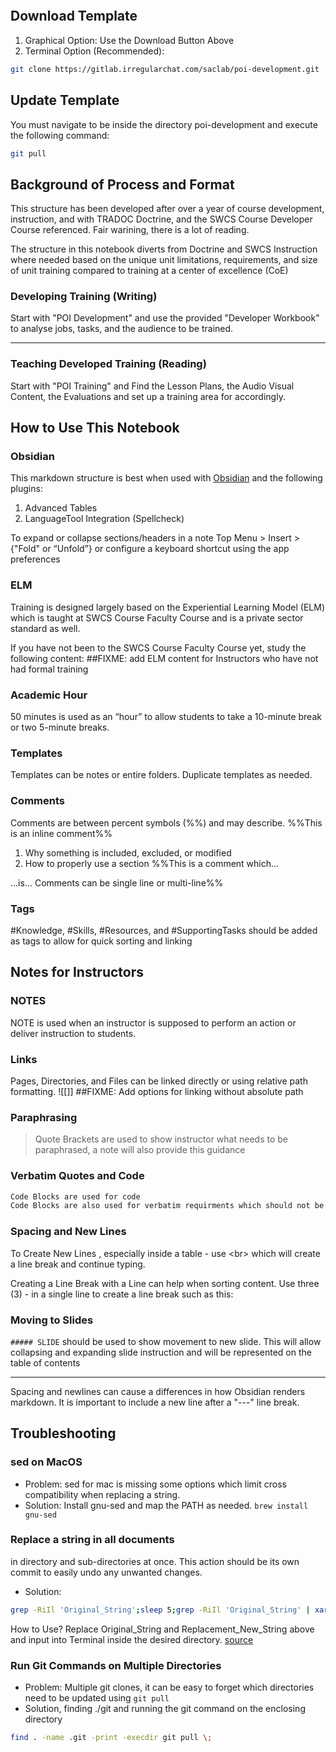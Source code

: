 ```toc
```

## Download Template
1. Graphical Option: Use the Download Button Above
1. Terminal Option (Recommended): 

```BASH
git clone https://gitlab.irregularchat.com/saclab/poi-development.git
```


## Update Template
You must navigate to be inside the directory poi-development and execute the following command:
```BASH
git pull
```

## Background of Process and Format
This structure has been developed after over a year of course development, instruction, and with TRADOC Doctrine, and the SWCS Course Developer Course referenced. Fair warining, there is a lot of reading.

The structure in this notebook diverts from Doctrine and SWCS Instruction where needed based on the unique unit limitations, requirements, and size of unit training compared to training at a center of excellence (CoE)

### Developing Training (Writing)
Start with "POI Development"  and use the provided "Developer Workbook" to analyse jobs, tasks, and the audience to be trained.

---
### Teaching Developed Training (Reading)
Start with "POI Training" and Find the Lesson Plans, the Audio Visual Content, the Evaluations and set up a training area for accordingly.

## How to Use This Notebook 
### Obsidian 
This markdown structure is best when used with [Obsidian](https://obsidian.md/) and the following plugins:
1. Advanced Tables
2. LanguageTool Integration (Spellcheck)

To expand or collapse sections/headers in a note Top Menu > Insert > {"Fold" or “Unfold”}  or configure a keyboard shortcut using the app preferences

### ELM
Training is designed largely based on the Experiential Learning Model (ELM) which is taught at SWCS Course Faculty Course and is a private sector standard as well.
 
If you have not been to the SWCS Course Faculty Course yet, study the following content:
##FIXME: add ELM content for Instructors who have not had formal training

### Academic Hour
50 minutes is used as an “hour” to allow students to take a 10-minute break or two 5-minute breaks. 

### Templates
Templates can be notes or entire folders. Duplicate templates as needed. 

### Comments
Comments are between percent symbols (\%%) and may describe. %%This is an inline comment%%

1. Why something is included, excluded, or modified 
2. How to properly use a section
%%This is a comment which... 

...is...
Comments can be single line or multi-line%%
### Tags
#Knowledge, #Skills, #Resources, and #SupportingTasks should be added as tags to allow for quick sorting and linking

## Notes for Instructors

### NOTES
NOTE is used when an instructor is supposed to perform an action or deliver instruction to students. 

### Links
Pages, Directories, and Files can be linked directly or using relative path formatting. 
![[]]
##FIXME: Add options for linking without absolute path

### Paraphrasing
> Quote Brackets are used to show instructor what needs to be paraphrased, a note will also provide this guidance


### Verbatim Quotes and Code
```md
Code Blocks are used for code 
Code Blocks are also used for verbatim requirments which should not be paraphrased. The code block allows an instructor to easily notice and to copy if needed.
```

### Spacing and New Lines

To Create New Lines , especially inside a table - use \<br\> which will create a line break and continue typing. 

Creating a Line Break with a Line can help when sorting content. Use three (3) - in a single line to create a line break such as this:

### Moving to Slides
`##### SLIDE`  should be used to show movement to new slide. This will allow collapsing and expanding slide instruction and will be represented on the table of contents

---

Spacing and newlines can cause a differences in how Obsidian renders markdown. It is important to include a new line after a "---" line break. 

## Troubleshooting

### sed on MacOS
- Problem: sed for mac is missing some options which limit cross compatibility when replacing a string. 
- Solution: Install gnu-sed and map the PATH as needed. `brew install gnu-sed`

### Replace a string in all documents 
in directory and sub-directories at once. This action should be its own commit to easily undo any unwanted changes. 
- Solution: 
```BASH
grep -RiIl 'Original_String';sleep 5;grep -RiIl 'Original_String' | xargs sed -i 's/Original_String/Replacement_New_String/g'
```

How to Use? Replace Original_String and Replacement_New_String above and input into Terminal inside the desired directory. 
[source](https://www.internalpointers.com/post/linux-find-and-replace-text-multiple-files)

### Run Git Commands on Multiple Directories
- Problem: Multiple git clones, it can be easy to forget which directories need to be updated using `git pull`
- Solution, finding ./git and running the git command on the enclosing directory
```BASH
find . -name .git -print -execdir git pull \;
```